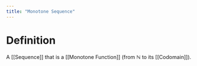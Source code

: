 ```yaml
---
title: "Monotone Sequence"
---
```


# Definition
A [[Sequence]] that is a [[Monotone Function]] (from $\mathbb{N}$ to its [[Codomain]]).